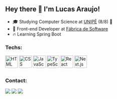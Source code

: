## Hey there 👋 I'm Lucas Araujo!
- 🎓 Studying Computer Science at [UNIPÊ](https://unipe.com.br/) (8/8) 🎉
- 💼 Front-end Developer at [Fábrica de Software](https://www.instagram.com/fabricadesoftwareunipe/)
- 🔥 Learning Spring Boot

<div style="display: inline_block;">
  <h3>Techs:</h3>
  <img align="center" alt="HTML icon" title="HTML5" width="40" src="https://cdn.jsdelivr.net/gh/devicons/devicon/icons/html5/html5-original.svg" />
  <img align="center" alt="CSS icon" title="CSS3" width="40" src="https://cdn.jsdelivr.net/gh/devicons/devicon/icons/css3/css3-original.svg" />
  <img align="center" alt="JavaScript icon" title="JavaScript" width="40" src="https://cdn.jsdelivr.net/gh/devicons/devicon/icons/javascript/javascript-original.svg" />
  <img align="center" alt="TypeScript icon" title="TypeScript" width="40" src="https://cdn.jsdelivr.net/gh/devicons/devicon/icons/typescript/typescript-original.svg" />
  <img align="center" alt="React icon" title="React" width="40" src="https://cdn.jsdelivr.net/gh/devicons/devicon/icons/react/react-original.svg" />
  <img align="center" alt="Next.js icon" title="Next.js" width="40" src="https://cdn.jsdelivr.net/gh/devicons/devicon@latest/icons/nextjs/nextjs-original.svg" />          
</div>  

##

<div>
  <h3>Contact:</h3>
    <a href="https://www.linkedin.com/in/lucas-araujo-costa-/" target="_blank"><img src="https://img.shields.io/badge/-LinkedIn-%230077B5?style=for-the-badge&logo=linkedin&logoColor=white" target="_blank"></a>
    <a href="https://instagram.com/lucasaraujo.tsx" target="_blank"><img src="https://img.shields.io/badge/-Instagram-%23E4405F?style=for-the-badge&logo=instagram&logoColor=white" target="_blank"></a>
    <a href = "mailto:lucasaraujo1964@gmail.com"><img src="https://img.shields.io/badge/-Gmail-%23333?style=for-the-badge&logo=gmail&logoColor=white" target="_blank"></a>
</div>
